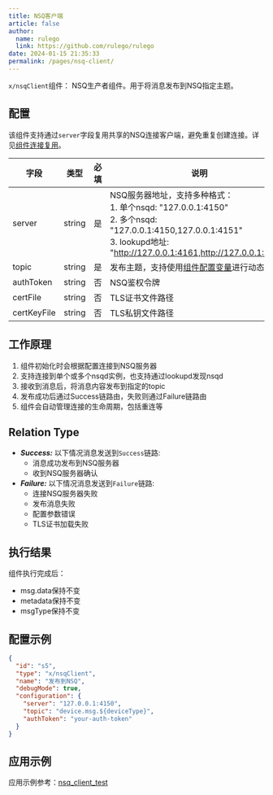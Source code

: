 ```yaml
---
title: NSQ客户端
article: false
author: 
  name: rulego
  link: https://github.com/rulego/rulego
date: 2024-01-15 21:35:33
permalink: /pages/nsq-client/
---
```

`x/nsqClient`组件：<Badge text="v0.33.0+"/> NSQ生产者组件。用于将消息发布到NSQ指定主题。

## 配置

该组件支持通过`server`字段复用共享的NSQ连接客户端，避免重复创建连接。详见[组件连接复用](/pages/baa05d/)。

| 字段        | 类型     | 必填 | 说明                                                          | 默认值           |
|-----------|--------|-----|-------------------------------------------------------------|----------------|
| server    | string | 是   | NSQ服务器地址，支持多种格式：<br/>1. 单个nsqd: "127.0.0.1:4150"<br/>2. 多个nsqd: "127.0.0.1:4150,127.0.0.1:4151"<br/>3. lookupd地址: "http://127.0.0.1:4161,http://127.0.0.1:4162" | 127.0.0.1:4150 |
| topic     | string | 是   | 发布主题，支持使用[组件配置变量](/pages/baa05c/)进行动态配置                  | device_msg     |
| authToken | string | 否   | NSQ鉴权令牌                                                    | 无             |
| certFile  | string | 否   | TLS证书文件路径                                                 | 无             |
| certKeyFile | string | 否   | TLS私钥文件路径                                                 | 无             |

## 工作原理

1. 组件初始化时会根据配置连接到NSQ服务器
2. 支持连接到单个或多个nsqd实例，也支持通过lookupd发现nsqd
3. 接收到消息后，将消息内容发布到指定的topic
4. 发布成功后通过Success链路由，失败则通过Failure链路由
5. 组件会自动管理连接的生命周期，包括重连等

## Relation Type

- ***Success:*** 以下情况消息发送到`Success`链路:
  - 消息成功发布到NSQ服务器
  - 收到NSQ服务器确认
- ***Failure:*** 以下情况消息发送到`Failure`链路:
  - 连接NSQ服务器失败
  - 发布消息失败
  - 配置参数错误
  - TLS证书加载失败

## 执行结果

组件执行完成后：
- msg.data保持不变
- metadata保持不变
- msgType保持不变

## 配置示例

```json
{
  "id": "s5",
  "type": "x/nsqClient",
  "name": "发布到NSQ",
  "debugMode": true,
  "configuration": {
    "server": "127.0.0.1:4150",
    "topic": "device.msg.${deviceType}",
    "authToken": "your-auth-token"
  }
}
```

## 应用示例

应用示例参考：[nsq_client_test](https://github.com/rulego/rulego-components/blob/main/external/nsq/nsq_client_test.go)